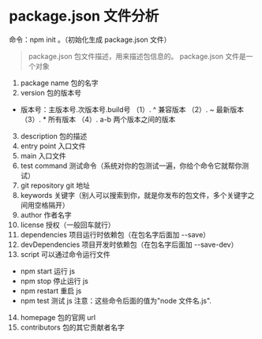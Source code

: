 # package.json 文件分析



命令：npm init 。（初始化生成 package.json 文件）


> package.json    包文件描述，用来描述包信息的。
> package.json    文件是一个对象

1. package name   包的名字
2. version        包的版本号
- 版本号：主版本号.次版本号.build号
（1）. ^              兼容版本
（2）. ~              最新版本
（3）. *              所有版本
（4）. a-b            两个版本之间的版本

3. description        包的描述
4. entry point        入口文件
5. main               入口文件
6. test command       测试命令（系统对你的包测试一遍，你给个命令它就帮你测试）
7. git repository     git 地址
8. keywords           关键字（别人可以搜索到你，就是你发布的包文件，多个关键字之间用空格隔开）
9. author             作者名字
10. license           授权（一般回车就行）
11. dependencies      项目运行时依赖包（在包名字后面加 --save）
12. devDependencies   项目开发时依赖包（在包名字后面加 --save-dev）
13. script            可以通过命令运行文件
- npm start           运行 js
- npm stop            停止运行 js
- npm restart         重启 js 
- npm test            测试 js
注意：这些命令后面的值为"node 文件名.js".

14. homepage           包的官网 url
15. contributors       包的其它贡献者名字
